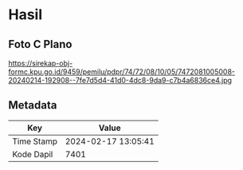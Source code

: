 # Hasil

## Foto C Plano

https://sirekap-obj-formc.kpu.go.id/9459/pemilu/pdpr/74/72/08/10/05/7472081005008-20240214-192908--7fe7d5d4-41d0-4dc8-9da9-c7b4a6836ce4.jpg


## Metadata

| Key        | Value               |
| ---------- | ------------------- |
| Time Stamp | 2024-02-17 13:05:41 |
| Kode Dapil | 7401                |



